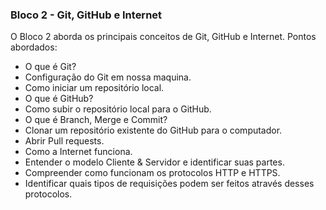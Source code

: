 ### Bloco 2 - Git, GitHub e Internet

O Bloco 2 aborda os principais conceitos de Git, GitHub e Internet. Pontos abordados:

- O que é Git?
- Configuração do Git em nossa maquina.
- Como iniciar um repositório local.
- O que é GitHub?
- Como subir o repositório local para o GitHub.
- O que é Branch, Merge e Commit?
- Clonar um repositório existente do GitHub para o computador.
- Abrir Pull requests.
- Como a Internet funciona.
- Entender o modelo Cliente & Servidor e identificar suas partes.
- Compreender como funcionam os protocolos HTTP e HTTPS.
- Identificar quais tipos de requisições podem ser feitos através desses protocolos.